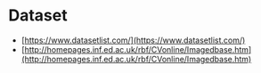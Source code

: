 # Dataset

* [https://www.datasetlist.com/](https://www.datasetlist.com/)
* [http://homepages.inf.ed.ac.uk/rbf/CVonline/Imagedbase.htm](http://homepages.inf.ed.ac.uk/rbf/CVonline/Imagedbase.htm)

